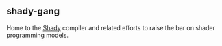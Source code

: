 ## shady-gang

Home to the [Shady](shady) compiler and related efforts to raise the bar on shader programming models.
